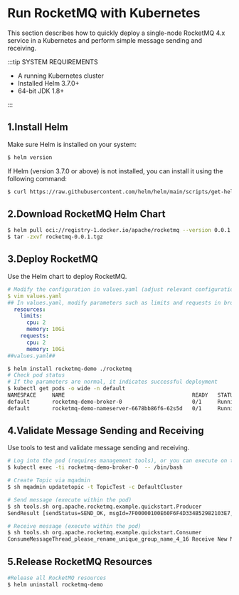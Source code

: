 # Run RocketMQ with Kubernetes

This section describes how to quickly deploy a single-node RocketMQ 4.x service in a Kubernetes and perform simple message sending and receiving.


:::tip SYSTEM REQUIREMENTS

- A running Kubernetes cluster
- Installed Helm 3.7.0+
- 64-bit JDK 1.8+

:::


## 1.Install Helm

Make sure Helm is installed on your system:

```bash
$ helm version
```

If Helm (version 3.7.0 or above) is not installed, you can install it using the following command:

```bash
$ curl https://raw.githubusercontent.com/helm/helm/main/scripts/get-helm-3 | bash
```



## 2.Download RocketMQ Helm Chart

```bash
$ helm pull oci://registry-1.docker.io/apache/rocketmq --version 0.0.1 
$ tar -zxvf rocketmq-0.0.1.tgz
```


## 3.Deploy RocketMQ

Use the Helm chart to deploy RocketMQ.

```yaml
# Modify the configuration in values.yaml (adjust relevant configuration information according to actual needs, such as image version, resource size, number of replicas, etc., while disabling proxy and controller features)
$ vim values.yaml
## In values.yaml, modify parameters such as limits and requests in broker's resources to suitable sizes, and change the image tag to 4.9.6 ##
  resources:
    limits:
      cpu: 2
      memory: 10Gi
    requests:
      cpu: 2
      memory: 10Gi
##values.yaml##
```

```bash
$ helm install rocketmq-demo ./rocketmq
# Check pod status
# If the parameters are normal, it indicates successful deployment
$ kubectl get pods -o wide -n default
NAMESPACE     NAME                                        READY   STATUS    RESTARTS   AGE   IP                NODE         NOMINATED NODE   READINESS GATES
default       rocketmq-demo-broker-0                      0/1     Running   0          19s   192.168.58.228    k8s-node02   <none>           <none>
default       rocketmq-demo-nameserver-6678bb86f6-62s5d   0/1     Running   0          19s   192.168.85.229    k8s-node01   <none>           <none>
```


## 4.Validate Message Sending and Receiving

Use tools to test and validate message sending and receiving.

``` bash
# Log into the pod (requires management tools), or you can execute on the host
$ kubectl exec -ti rocketmq-demo-broker-0  -- /bin/bash

# Create Topic via mqadmin
$ sh mqadmin updatetopic -t TopicTest -c DefaultCluster

# Send message (execute within the pod)
$ sh tools.sh org.apache.rocketmq.example.quickstart.Producer
SendResult [sendStatus=SEND_OK, msgId=7F00000100E60F6F4D334B52982103E7, offsetMsgId=C0A83AE400002A9F000000000002ECD2, messageQueue=MessageQueue [topic=TopicTest, brokerName=rocketmq-demo-broker-0, queueId=2], queueOffset=124]

# Receive message (execute within the pod)
$ sh tools.sh org.apache.rocketmq.example.quickstart.Consumer
ConsumeMessageThread_please_rename_unique_group_name_4_16 Receive New Messages: [MessageExt [brokerName=rocketmq-demo-broker-0, queueId=2, storeSize=192, queueOffset=124, sysFlag=0, bornTimestamp=1723734104097, bornHost=/192.168.58.228:40492, storeTimestamp=1723734104097, storeHost=/192.168.58.228:10911, msgId=C0A83AE400002A9F000000000002ECD2, commitLogOffset=191698, bodyCRC=638172955, reconsumeTimes=0, preparedTransactionOffset=0, toString()=Message{topic='TopicTest', flag=0, properties={MIN_OFFSET=0, MAX_OFFSET=125, CONSUME_START_TIME=1723734158990, UNIQ_KEY=7F00000100E60F6F4D334B52982103E7, CLUSTER=DefaultCluster, TAGS=TagA}, body=[72, 101, 108, 108, 111, 32, 82, 111, 99, 107, 101, 116, 77, 81, 32, 57, 57, 57], transactionId='null'}]]
```


## 5.Release RocketMQ Resources

```bash
#Release all RocketMQ resources
$ helm uninstall rocketmq-demo
```

